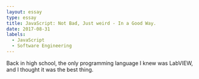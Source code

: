 ```yaml
---
layout: essay
type: essay
title: JavaScript: Not Bad, Just weird - In a Good Way.
date: 2017-08-31
labels:
  - JavaScript
  - Software Engineering
---
```


Back in high school, the only programming language I knew was LabVIEW, and I thought it was the best thing. 
